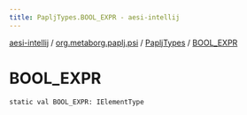 ```yaml
---
title: PapljTypes.BOOL_EXPR - aesi-intellij
---
```


[aesi-intellij](../../index.html) / [org.metaborg.paplj.psi](../index.html) / [PapljTypes](index.html) / [BOOL_EXPR](.)

# BOOL_EXPR

`static val BOOL_EXPR: IElementType`
